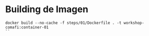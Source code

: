 # Building de Imagen


```
docker build --no-cache -f steps/01/Dockerfile . -t workshop-comafi:container-01
``